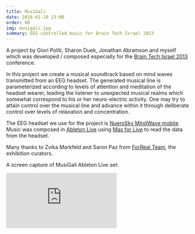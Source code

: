 ```yaml
---
title: MusiGali
date: 2016-01-10 23:00
order: 08
img: musigali.jpg
summary: EEG controlled music for Brain Tech Israel 2013
---
```


A project by Giori Politi, Sharon Duek, Jonathan Abramson and myself
which was developed / composed especially for the [Brain Tech Israel
2013](http://conference.israelbrain.org/2013/) conference.

In this project we create a musical soundtrack based on mind waves
transmitted from an EEG headset. The generated musical line is
parameterized according to levels of attention and meditation of the
headset wearer, leading the listener to unexpected musical realms which
somewhat correspond to his or her neuro-electric activity. One may try
to attain control over the musical line and advance within it through
deliberate control over levels of relaxation and concentration.

The EEG headset we use for the project is [NueroSky MindWave
mobile](http://neurosky.com/biosensors/eeg-sensor/biosensors/). Music
was composed in [Ableton Live](https://www.ableton.com/en/live/) using
[Max for Live](https://www.ableton.com/en/live/max-for-live/) to read
the data from the headset.

Many thanks to Zvika Markfeld and Saron Paz from [ForReal
Team](http://forrealteam.com/), the exhibition curators.

A screen capture of MusiGali Ableton Live set:

<div class="youtube youtube-16x9">
<iframe src="https://www.youtube.com/embed/aXbvVGCQ5wY" allowfullscreen seamless frameBorder="0"></iframe>
</div>
